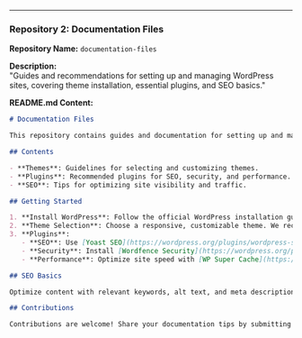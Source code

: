 
---

### **Repository 2: Documentation Files**

**Repository Name:** `documentation-files`

**Description:**  
"Guides and recommendations for setting up and managing WordPress sites, covering theme installation, essential plugins, and SEO basics."

**README.md Content:**
```markdown
# Documentation Files

This repository contains guides and documentation for setting up and managing WordPress sites, including recommended themes, plugins, and SEO practices.

## Contents

- **Themes**: Guidelines for selecting and customizing themes.
- **Plugins**: Recommended plugins for SEO, security, and performance.
- **SEO**: Tips for optimizing site visibility and traffic.

## Getting Started

1. **Install WordPress**: Follow the official WordPress installation guide [here](https://wordpress.org/support/article/how-to-install-wordpress/).
2. **Theme Selection**: Choose a responsive, customizable theme. We recommend exploring the [WordPress Theme Directory](https://wordpress.org/themes/).
3. **Plugins**:
   - **SEO**: Use [Yoast SEO](https://wordpress.org/plugins/wordpress-seo/) to manage SEO settings.
   - **Security**: Install [Wordfence Security](https://wordpress.org/plugins/wordfence/).
   - **Performance**: Optimize site speed with [WP Super Cache](https://wordpress.org/plugins/wp-super-cache/).

## SEO Basics

Optimize content with relevant keywords, alt text, and meta descriptions. Use Yoast SEO to monitor readability and focus keywords on each page.

## Contributions

Contributions are welcome! Share your documentation tips by submitting a pull request.

